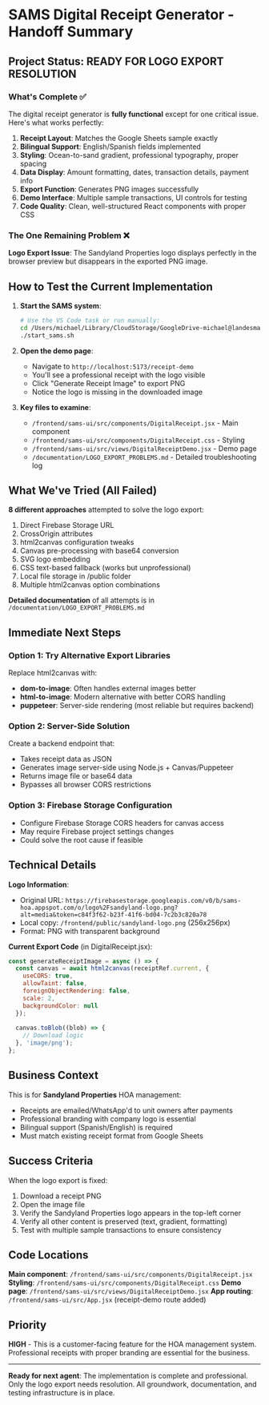 # SAMS Digital Receipt Generator - Handoff Summary

## Project Status: READY FOR LOGO EXPORT RESOLUTION

### What's Complete ✅
The digital receipt generator is **fully functional** except for one critical issue. Here's what works perfectly:

1. **Receipt Layout**: Matches the Google Sheets sample exactly
2. **Bilingual Support**: English/Spanish fields implemented
3. **Styling**: Ocean-to-sand gradient, professional typography, proper spacing
4. **Data Display**: Amount formatting, dates, transaction details, payment info
5. **Export Function**: Generates PNG images successfully
6. **Demo Interface**: Multiple sample transactions, UI controls for testing
7. **Code Quality**: Clean, well-structured React components with proper CSS

### The One Remaining Problem ❌
**Logo Export Issue**: The Sandyland Properties logo displays perfectly in the browser preview but disappears in the exported PNG image.

## How to Test the Current Implementation

1. **Start the SAMS system**:
   ```bash
   # Use the VS Code task or run manually:
   cd /Users/michael/Library/CloudStorage/GoogleDrive-michael@landesman.com/My\ Drive/Sandyland/SAMS
   ./start_sams.sh
   ```

2. **Open the demo page**:
   - Navigate to `http://localhost:5173/receipt-demo`
   - You'll see a professional receipt with the logo visible
   - Click "Generate Receipt Image" to export PNG
   - Notice the logo is missing in the downloaded image

3. **Key files to examine**:
   - `/frontend/sams-ui/src/components/DigitalReceipt.jsx` - Main component
   - `/frontend/sams-ui/src/components/DigitalReceipt.css` - Styling
   - `/frontend/sams-ui/src/views/DigitalReceiptDemo.jsx` - Demo page
   - `/documentation/LOGO_EXPORT_PROBLEMS.md` - Detailed troubleshooting log

## What We've Tried (All Failed)

**8 different approaches** attempted to solve the logo export:
1. Direct Firebase Storage URL
2. CrossOrigin attributes
3. html2canvas configuration tweaks
4. Canvas pre-processing with base64 conversion
5. SVG logo embedding
6. CSS text-based fallback (works but unprofessional)
7. Local file storage in /public folder
8. Multiple html2canvas option combinations

**Detailed documentation** of all attempts is in `/documentation/LOGO_EXPORT_PROBLEMS.md`

## Immediate Next Steps

### Option 1: Try Alternative Export Libraries
Replace html2canvas with:
- **dom-to-image**: Often handles external images better
- **html-to-image**: Modern alternative with better CORS handling
- **puppeteer**: Server-side rendering (most reliable but requires backend)

### Option 2: Server-Side Solution
Create a backend endpoint that:
- Takes receipt data as JSON
- Generates image server-side using Node.js + Canvas/Puppeteer
- Returns image file or base64 data
- Bypasses all browser CORS restrictions

### Option 3: Firebase Storage Configuration
- Configure Firebase Storage CORS headers for canvas access
- May require Firebase project settings changes
- Could solve the root cause if feasible

## Technical Details

**Logo Information**:
- Original URL: `https://firebasestorage.googleapis.com/v0/b/sams-hoa.appspot.com/o/logo%2Fsandyland-logo.png?alt=media&token=c84f3f62-b23f-41f6-bd04-7c2b3c820a78`
- Local copy: `/frontend/public/sandyland-logo.png` (256x256px)
- Format: PNG with transparent background

**Current Export Code** (in DigitalReceipt.jsx):
```javascript
const generateReceiptImage = async () => {
  const canvas = await html2canvas(receiptRef.current, {
    useCORS: true,
    allowTaint: false,
    foreignObjectRendering: false,
    scale: 2,
    backgroundColor: null
  });
  
  canvas.toBlob((blob) => {
    // Download logic
  }, 'image/png');
};
```

## Business Context

This is for **Sandyland Properties** HOA management:
- Receipts are emailed/WhatsApp'd to unit owners after payments
- Professional branding with company logo is essential
- Bilingual support (Spanish/English) is required
- Must match existing receipt format from Google Sheets

## Success Criteria

When the logo export is fixed:
1. Download a receipt PNG
2. Open the image file
3. Verify the Sandyland Properties logo appears in the top-left corner
4. Verify all other content is preserved (text, gradient, formatting)
5. Test with multiple sample transactions to ensure consistency

## Code Locations

**Main component**: `/frontend/sams-ui/src/components/DigitalReceipt.jsx`
**Styling**: `/frontend/sams-ui/src/components/DigitalReceipt.css`
**Demo page**: `/frontend/sams-ui/src/views/DigitalReceiptDemo.jsx` 
**App routing**: `/frontend/sams-ui/src/App.jsx` (receipt-demo route added)

## Priority

**HIGH** - This is a customer-facing feature for the HOA management system. Professional receipts with proper branding are essential for the business.

---

**Ready for next agent**: The implementation is complete and professional. Only the logo export needs resolution. All groundwork, documentation, and testing infrastructure is in place.
